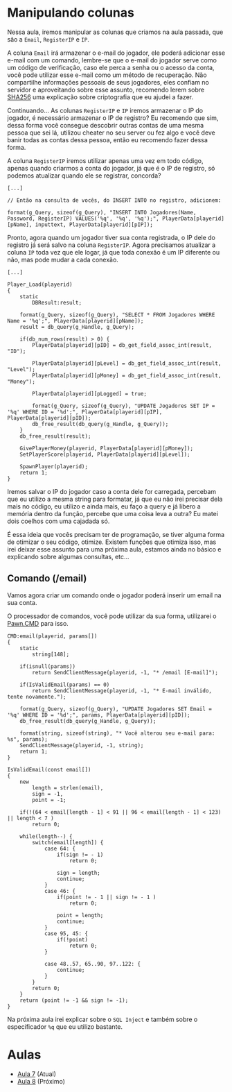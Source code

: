 # Manipulando colunas
Nessa aula, iremos manipular as colunas que criamos na aula passada, que são a `Email`, `RegisterIP` e `IP`.

A coluna `Email` irá armazenar o e-mail do jogador, ele poderá adicionar esse e-mail com um comando, lembre-se que o e-mail do jogador serve como um código de verificação, caso ele perca a senha ou o acesso da conta, você pode utilizar esse e-mail como um método de recuperação. Não compartilhe informações pessoais de seus jogadores, eles confiam no servidor e aproveitando sobre esse assunto, recomendo lerem sobre [SHA256](https://github.com/PawnTeam/Criptografia-Nativa-/tree/main) uma explicação sobre criptografia que eu ajudei a fazer.

Continuando...
As colunas `RegisterIP` e `IP` iremos armazenar o IP do jogador, é necessário armazenar o IP de registro? Eu recomendo que sim, dessa forma você consegue descobrir outras contas de uma mesma pessoa que sei lá, utilizou cheater no seu server ou fez algo e você deve banir todas as contas dessa pessoa, então eu recomendo fazer dessa forma.

A coluna `RegisterIP` iremos utilizar apenas uma vez em todo código, apenas quando criarmos a conta do jogador, já que é o IP de registro, só podemos atualizar quando ele se registrar, concorda?

```pwn
[...]

// Então na consulta de vocês, do INSERT INTO no registro, adicionem:

format(g_Query, sizeof(g_Query), "INSERT INTO Jogadores(Name, Password, RegisterIP) VALUES('%q', '%q', '%q');", PlayerData[playerid][pName], inputtext, PlayerData[playerid][pIP]);
```
Pronto, agora quando um jogador tiver sua conta registrada, o IP dele do registro já será salvo na coluna `RegisterIP`. Agora precisamos atualizar a coluna `IP` toda vez que ele logar, já que toda conexão é um IP diferente ou não, mas pode mudar a cada conexão.

```pwn
[...]

Player_Load(playerid)
{
	static
		DBResult:result;

	format(g_Query, sizeof(g_Query), "SELECT * FROM Jogadores WHERE Name = '%q';", PlayerData[playerid][pName]);
	result = db_query(g_Handle, g_Query);

	if(db_num_rows(result) > 0) {
		PlayerData[playerid][pID] = db_get_field_assoc_int(result, "ID");

		PlayerData[playerid][pLevel] = db_get_field_assoc_int(result, "Level");
		PlayerData[playerid][pMoney] = db_get_field_assoc_int(result, "Money");
		
		PlayerData[playerid][pLogged] = true;

		format(g_Query, sizeof(g_Query), "UPDATE Jogadores SET IP = '%q' WHERE ID = '%d';", PlayerData[playerid][pIP], PlayerData[playerid][pID]);
		db_free_result(db_query(g_Handle, g_Query));
	}
	db_free_result(result);
	
	GivePlayerMoney(playerid, PlayerData[playerid][pMoney]);
	SetPlayerScore(playerid, PlayerData[playerid][pLevel]);

	SpawnPlayer(playerid);
	return 1;
}
```
Iremos salvar o IP do jogador caso a conta dele for carregada, percebam que eu utilizo a mesma string para formatar, já que eu não irei precisar dela mais no código, eu utilizo e ainda mais, eu faço a query e já libero a memória dentro da função, percebe que uma coisa leva a outra? Eu matei dois coelhos com uma cajadada só.

É essa ideia que vocês precisam ter de programação, se tiver alguma forma de otimizar o seu código, otimize. Existem funções que otimiza isso, mas irei deixar esse assunto para uma próxima aula, estamos ainda no básico e explicando sobre algumas consultas, etc...

## Comando (/email)
Vamos agora criar um comando onde o jogador poderá inserir um email na sua conta.

O processador de comandos, você pode utilizar da sua forma, utilizarei o [Pawn.CMD](https://github.com/katursis/Pawn.CMD) para isso.
```pwn
CMD:email(playerid, params[])
{
	static
		string[148];

	if(isnull(params))
		return SendClientMessage(playerid, -1, "* /email [E-mail]");

	if(IsValidEmail(params) == 0)
		return SendClientMessage(playerid, -1, "* E-mail inválido, tente novamente.");

	format(g_Query, sizeof(g_Query), "UPDATE Jogadores SET Email = '%q' WHERE ID = '%d';", params, PlayerData[playerid][pID]);
	db_free_result(db_query(g_Handle, g_Query));

	format(string, sizeof(string), "* Você alterou seu e-mail para: %s", params);
	SendClientMessage(playerid, -1, string);	
	return 1;
}

IsValidEmail(const email[])
{
    new
    	length = strlen(email),
        sign = -1,
        point = -1;

    if(!(64 < email[length - 1] < 91 || 96 < email[length - 1] < 123) || length < 7 )
        return 0;

    while(length--) {
        switch(email[length]) {
            case 64: {
                if(sign != - 1)
                    return 0;

                sign = length;
                continue;
            }
            case 46: {
                if(point != - 1 || sign != - 1 )
                    return 0;

                point = length;
                continue;
            }
            case 95, 45: {
                if(!point)
                	return 0;
            }

            case 48..57, 65..90, 97..122: {
                continue;
            }
        }
        return 0;
    }
    return (point != -1 && sign != -1);
}
```

Na próxima aula irei explicar sobre o `SQL Inject` e também sobre o específicador `%q` que eu utilizo bastante.

# Aulas
- [Aula 7](Aulas/Aula_7.md) (Atual)
- [Aula 8](Aulas/Aula_8.md) (Próximo)